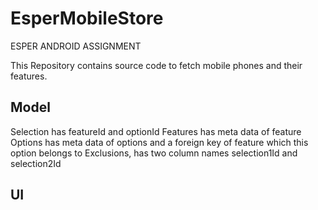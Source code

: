 # EsperMobileStore

ESPER ANDROID ASSIGNMENT

This Repository contains source code to fetch mobile phones and their features. 

## Model

Selection has featureId and optionId
Features has meta data of feature
Options has meta data of options and a foreign key of feature which this option belongs to
Exclusions, has two column names selection1Id and selection2Id
## UI



